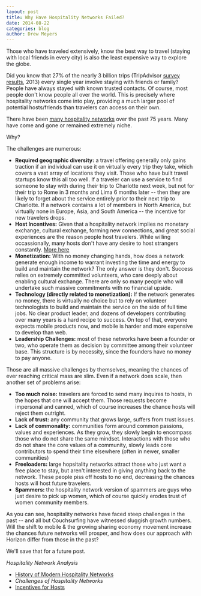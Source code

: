 ```yaml
---
layout: post
title: Why Have Hospitality Networks Failed?
date: 2014-08-22
categories: blog
author: Drew Meyers
---
```


Those who have traveled extensively, know the best way to travel (staying with local friends in every city) is also the least expensive way to explore the globe.

Did you know that 27% of the nearly 3 billion trips (TripAdvisor [survey results](http://www.tripadvisor.com/PressCenter-i5985-c1-Press_Releases.html), 2013) every single year involve staying with friends or family? People have always stayed with known trusted contacts. Of course, most people don't know people all over the world. This is precisely where hospitality networks come into play, providing a much larger pool of potential hosts/friends than travelers can access on their own. 

There have been [many hospitality networks](http://www.horizonapp.co/blog/hospitality-networks-history/) over the past 75 years. Many have come and gone or remained extremely niche. 

Why?

The challenges are numerous:

- <strong>Required geographic diversity:</strong> a travel offering generally only gains traction if an individual can use it on virtually every trip they take, which covers a vast array of locations they visit. Those who have built travel startups know this all too well. If a traveler can use a service to find someone to stay with during their trip to Charlotte next week, but not for their trip to Rome in 3 months and Lima 6 months later -- then they are likely to forget about the service entirely prior to their next trip to Charlotte. If a network contains a lot of members in North America, but virtually none in Europe, Asia, and South America -- the incentive for new travelers drops.
- <strong>Host Incentives:</strong> Given that a hospitality network implies no monetary exchange, cultural exchange, forming new connections, and great social experiences are the reason people host travelers. While willing occassionally, many hosts don't have any desire to host strangers constantly. [More here](http://www.horizonapp.co/blog/incentives-hosting-hospitality-networks/)
- <strong>Monetization:</strong> With no money changing hands, how does a network generate enough income to warrant investing the time and energy to build and maintain the network? The only answer is they don't. Success relies on extremely committed volunteers, who care deeply about enabling cultural exchange. There are only so many people who will undertake such massive commitments with no financial upside.
- <strong>Technology (directly related to monetization):</strong> If the network generates no money, there is virtually no choice but to rely on volunteer technologists to build and maintain the service on the side of full time jobs. No clear product leader, and dozens of developers contributing over many years is a hard recipe to success. On top of that, everyone expects mobile products now, and mobile is harder and more expensive to develop  than web.
- <strong>Leadership Challenges:</strong> most of these networks have been a founder or two, who operate them as decision by committee among their volunteer base. This structure is by necessity, since the founders have no money to pay anyone.

Those are all massive challenges by themselves, meaning the chances of ever reaching critical mass are slim. Even if a network does scale, then another set of problems arise:

- <strong>Too much noise:</strong> travelers are forced to send many inquires to hosts, in the hopes that one will accept them. Those requests become impersonal and canned, which of course increases the chance hosts will reject them outright.
- <strong>Lack of trust:</strong> any community that grows large, suffers from trust issues.
- <strong>Lack of commonality:</strong> communities form around common passions, values and experiences. As they grow, they slowly begin to encompass those who do not share the same mindset. Interactions with those who do not share the core values of a community, slowly leads core contributors to spend their time elsewhere (often in newer, smaller communities)
- <strong>Freeloaders:</strong> large hopsitality networks attract those who just want a free place to stay, but aren't interested in giving anything back to the network. These people piss off hosts to no end, decreasing the chances hosts will host future travelers.
- <strong>Spammers:</strong> the hospitality network version of spammers are guys who just desire to pick up women, which of course quickly erodes trust of women community members.

As you can see, hospitality networks have faced steep challenges in the past -- and all but Couchsurfing have witnessed sluggish growth numbers. Will the shift to mobile & the growing sharing economy movement increase the chances future networks will prosper, and how does our approach with Horizon differ from those in the past?

We'll save that for a future post.

<em>Hospitality Network Analysis</em>

- [History of Modern Hospitality Networks](http://www.horizonapp.co/blog/hospitality-networks-history/)
- <em>Challenges of Hospitality Networks</em>
- [Incentives for Hosts](http://www.horizonapp.co/blog/incentives-hosting-hospitality-networks/)